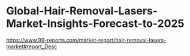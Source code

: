 # Global-Hair-Removal-Lasers-Market-Insights-Forecast-to-2025
https://www.99-reports.com/market-report/hair-removal-lasers-market#report_Desc
